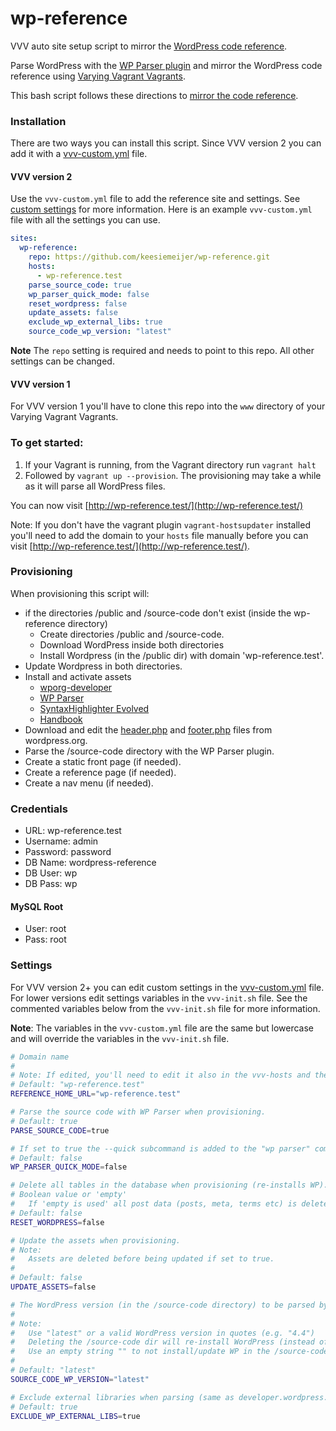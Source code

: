 wp-reference
============

VVV auto site setup script to mirror the [WordPress code reference](https://developer.wordpress.org).

Parse WordPress with the [WP Parser plugin](https://github.com/rmccue/WP-Parser) and mirror the WordPress code reference using [Varying Vagrant Vagrants](https://github.com/Varying-Vagrant-Vagrants/VVV).

This bash script follows these directions to [mirror the code reference](https://make.wordpress.org/docs/handbook/projects/devhub/#setting-up-your-development-environment).

### Installation
There are two ways you can install this script. Since VVV version 2 you can add it with a [vvv-custom.yml](https://varyingvagrantvagrants.org/docs/en-US/adding-a-new-site/) file.

#### VVV version 2
Use the `vvv-custom.yml` file to add the reference site and settings. See [custom settings](https://github.com/keesiemeijer/wp-reference#settings) for more information.
Here is an example `vvv-custom.yml` file with all the settings you can use.
```YAML
sites:
  wp-reference:
    repo: https://github.com/keesiemeijer/wp-reference.git
    hosts:
      - wp-reference.test
    parse_source_code: true
    wp_parser_quick_mode: false
    reset_wordpress: false
    update_assets: false
    exclude_wp_external_libs: true
    source_code_wp_version: "latest"
```
**Note** The `repo` setting is required and needs to point to this repo. All other settings can be changed.

#### VVV version 1
For VVV version 1 you'll have to clone this repo into the `www` directory of your Varying Vagrant Vagrants.

### To get started:
1. If your Vagrant is running, from the Vagrant directory run `vagrant halt`
2. Followed by `vagrant up --provision`. The provisioning may take a while as it will parse all WordPress files.

You can now visit [http://wp-reference.test/](http://wp-reference.test/)

Note: If you don't have the vagrant plugin `vagrant-hostsupdater` installed you'll need to add the domain to your `hosts` file manually before you can visit [http://wp-reference.test/](http://wp-reference.test/).

### Provisioning
When provisioning this script will:
* if the directories /public and /source-code don't exist (inside the wp-reference directory)
  * Create directories /public and /source-code.
  * Download WordPress inside both directories
  * Install Wordpress (in the /public dir) with domain 'wp-reference.test'.
* Update Wordpress in both directories.
* Install and activate assets
  * [wporg-developer](https://github.com/Rarst/wporg-developer)
  * [WP Parser](https://github.com/rmccue/WP-Parser)
  * [SyntaxHighlighter Evolved](https://wordpress.org/plugins/syntaxhighlighter/)
  * [Handbook](https://meta.trac.wordpress.org/browser/sites/trunk/wordpress.org/public_html/wp-content/plugins/handbook)
* Download and edit the [header.php](https://wordpress.org/header.php) and [footer.php](https://wordpress.org/footer.php) files from wordpress.org.
* Parse the /source-code directory with the WP Parser plugin.
* Create a static front page (if needed).
* Create a reference page (if needed).
* Create a nav menu (if needed).

### Credentials
* URL:      wp-reference.test
* Username: admin
* Password: password
* DB Name:  wordpress-reference
* DB User:  wp
* DB Pass:  wp

#### MySQL Root
* User: root
* Pass: root

### Settings
For VVV version 2+ you can edit custom settings in the [vvv-custom.yml](https://github.com/keesiemeijer/wp-reference#vvv-version-2) file. For lower versions edit settings variables in the `vvv-init.sh` file. See the commented variables below from the `vvv-init.sh` file for more information.

**Note**: The variables in the `vvv-custom.yml` file are the same but lowercase and will override the variables in the `vvv-init.sh` file. 

```bash
# Domain name
#
# Note: If edited, you'll need to edit it also in the vvv-hosts and the vvv-nginx.conf files as well.
# Default: "wp-reference.test"
REFERENCE_HOME_URL="wp-reference.test"

# Parse the source code with WP Parser when provisioning.
# Default: true
PARSE_SOURCE_CODE=true

# If set to true the --quick subcommand is added to the "wp parser" command.
# Default: false
WP_PARSER_QUICK_MODE=false

# Delete all tables in the database when provisioning (re-installs WP).
# Boolean value or 'empty'
#   If 'empty is used' all post data (posts, meta, terms etc) is deleted
# Default: false
RESET_WORDPRESS=false

# Update the assets when provisioning.
# Note:
#   Assets are deleted before being updated if set to true.
#
# Default: false
UPDATE_ASSETS=false

# The WordPress version (in the /source-code directory) to be parsed by the WP Parser.
#
# Note:
#   Use "latest" or a valid WordPress version in quotes (e.g. "4.4")
#   Deleting the /source-code dir will re-install WordPress (instead of updating it).
#   Use an empty string "" to not install/update WP in the /source-code dir. This Let's you parse other code than WP
#
# Default: "latest"
SOURCE_CODE_WP_VERSION="latest"

# Exclude external libraries when parsing (same as developer.wordpress.org).
# Default: true
EXCLUDE_WP_EXTERNAL_LIBS=true
```